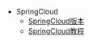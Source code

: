 * SpringCloud
    * [SpringCloud版本](https://github.com/macrozheng/mall-swarm)
    * [SpringCloud教程](https://github.com/macrozheng/springcloud-learning)